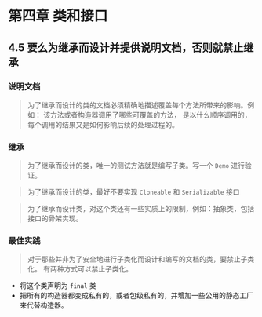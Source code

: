 # 第四章 类和接口

## 4.5 要么为继承而设计并提供说明文档，否则就禁止继承

### 说明文档

> 为了继承而设计的类的文档必须精确地描述覆盖每个方法所带来的影响。例如：
> 该方法或者构造器调用了哪些可覆盖的方法，
> 是以什么顺序调用的，
> 每个调用的结果又是如何影响后续的处理过程的。

### 继承

> 为了继承而设计的类，唯一的测试方法就是编写子类。写一个 `Demo` 进行验证。

> 为了继承而设计的类，最好不要实现 `Cloneable` 和 `Serializable` 接口

> 为了继承而设计类，对这个类还有一些实质上的限制，例如：抽象类，包括接口的骨架实现。

### 最佳实践

> 对于那些并非为了安全地进行子类化而设计和编写的文档的类，要禁止子类化。
> 有两种方式可以禁止子类化。

- 将这个类声明为 `final` 类
- 把所有的构造器都变成私有的，或者包级私有的，并增加一些公用的静态工厂来代替构造器。
